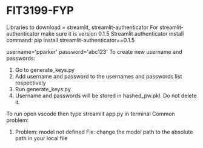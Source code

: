 # FIT3199-FYP
Libraries to download = streamlit, streamlit-authenticator
For streamlit-authenticator make sure it is version 0.1.5
Streamlit authenticator install command: pip install streamlit-authenticator==0.1.5 

username='pparker'
password='abc123'
To create new username and passwords:
1. Go to generate_keys.py
2. Add username and password to the usernames and passwords list respectively
3. Run generate_keys.py
4. Username and passwords will be stored in hashed_pw.pkl. Do not delete it.

To run open vscode then type streamlit app.py in terminal
Common problem:
1. Problem: model not defined
Fix: change the model path to the absolute path in your local file
